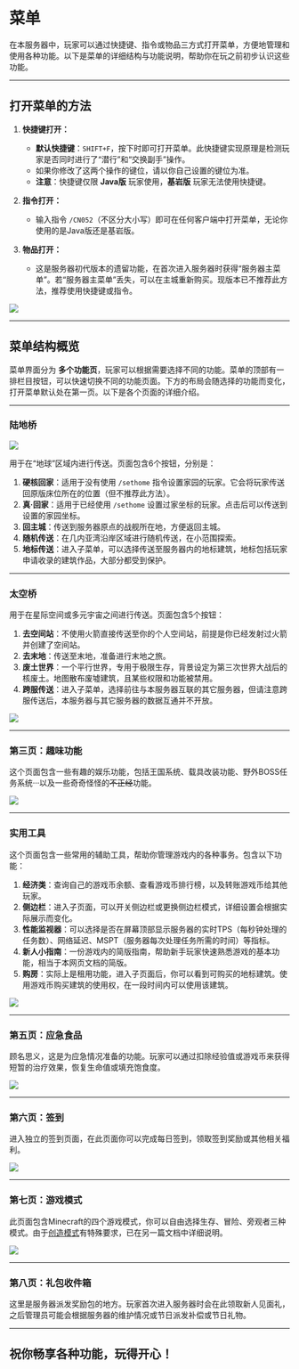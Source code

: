 # 菜单

在本服务器中，玩家可以通过快捷键、指令或物品三方式打开菜单，方便地管理和使用各种功能。以下是菜单的详细结构与功能说明，帮助你在玩之前初步认识这些功能。

---

## **打开菜单的方法**

1. **快捷键打开：**
   - **默认快捷键**：`SHIFT+F`，按下时即可打开菜单。此快捷键实现原理是检测玩家是否同时进行了“潜行”和“交换副手”操作。
   - 如果你修改了这两个操作的键位，请以你自己设置的键位为准。
   - **注意**：快捷键仅限 **Java版** 玩家使用，**基岩版** 玩家无法使用快捷键。

2. **指令打开：**
   - 输入指令 `/CN052`（不区分大小写）即可在任何客户端中打开菜单，无论你使用的是Java版还是基岩版。

3. **物品打开：**
   - 这是服务器初代版本的遗留功能，在首次进入服务器时获得“服务器主菜单”。若“服务器主菜单”丢失，可以在主城重新购买。现版本已不推荐此方法，推荐使用快捷键或指令。

![](/others/菜单/主菜单物品.png)

---

## **菜单结构概览**

菜单界面分为 **多个功能页**，玩家可以根据需要选择不同的功能。菜单的顶部有一排栏目按钮，可以快速切换不同的功能页面。下方的布局会随选择的功能而变化，打开菜单默认处在第一页。以下是各个页面的详细介绍。

---

### **陆地桥** 

![](/others/菜单/陆地桥.png)
 
用于在“地球”区域内进行传送。页面包含6个按钮，分别是：

1. **硬核回家**：适用于没有使用 `/sethome` 指令设置家园的玩家。它会将玩家传送回原版床位所在的位置（但不推荐此方法）。
2. **真·回家**：适用于已经使用 `/sethome` 设置过家坐标的玩家。点击后可以传送到设置的家园坐标。
3. **回主城**：传送到服务器原点的战舰所在地，方便返回主城。
4. **随机传送**：在几内亚湾沿岸区域进行随机传送，在小范围探索。
5. **地标传送**：进入子菜单，可以选择传送至服务器内的地标建筑，地标包括玩家申请收录的建筑作品，大部分都受到保护。

---

### **太空桥**  
用于在星际空间或多元宇宙之间进行传送。页面包含5个按钮：

1. **去空间站**：不使用火箭直接传送至你的个人空间站，前提是你已经发射过火箭并创建了空间站。
2. **去末地**：传送至末地，准备进行末地之旅。
3. **废土世界**：一个平行世界，专用于极限生存，背景设定为第三次世界大战后的核废土。地图散布废墟建筑，且某些权限和功能被禁用。
4. **跨服传送**：进入子菜单，选择前往与本服务器互联的其它服务器，但请注意跨服传送后，本服务器与其它服务器的数据互通并不开放。

![](/others/菜单/太空桥.png)

---

### **第三页：趣味功能**  
这个页面包含一些有趣的娱乐功能，包括王国系统、载具改装功能、野外BOSS任务系统···以及一些奇奇怪怪的~~不正经~~功能。

![](/others/菜单/趣味功能.png)

---

### **实用工具**  
这个页面包含一些常用的辅助工具，帮助你管理游戏内的各种事务。包含以下功能：

1. **经济类**：查询自己的游戏币余额、查看游戏币排行榜，以及转账游戏币给其他玩家。
2. **侧边栏**：进入子页面，可以开关侧边栏或更换侧边栏模式，详细设置会根据实际展示而变化。
3. **性能监视器**：可以选择是否在屏幕顶部显示服务器的实时TPS（每秒钟处理的任务数）、网络延迟、MSPT（服务器每次处理任务所需的时间）等指标。
4. **新人小指南**：一份游戏内的简版指南，帮助新手玩家快速熟悉游戏的基本功能，相当于本网页文档的简版。
5. **购房**：实际上是租用功能，进入子页面后，你可以看到可购买的地标建筑。使用游戏币购买建筑的使用权，在一段时间内可以使用该建筑。

![](/others/菜单/实用工具.png)

---

### **第五页：应急食品**  
顾名思义，这是为应急情况准备的功能。玩家可以通过扣除经验值或游戏币来获得短暂的治疗效果，恢复生命值或填充饱食度。

![](/others/菜单/应急食品.png)

---

### **第六页：签到**  
进入独立的签到页面，在此页面你可以完成每日签到，领取签到奖励或其他相关福利。

![](/others/菜单/签到.png)

---

### **第七页：游戏模式**  
此页面包含Minecraft的四个游戏模式，你可以自由选择生存、冒险、旁观者三种模式。由于[创造模式](/article/创造模式体验系统)有特殊要求，已在另一篇文档中详细说明。

![](/others/菜单/游戏模式.png)


---

### **第八页：礼包收件箱**  
这里是服务器派发奖励包的地方。玩家首次进入服务器时会在此领取新人见面礼，之后管理员可能会根据服务器的维护情况或节日派发补偿或节日礼物。

---

## **祝你畅享各种功能，玩得开心！**